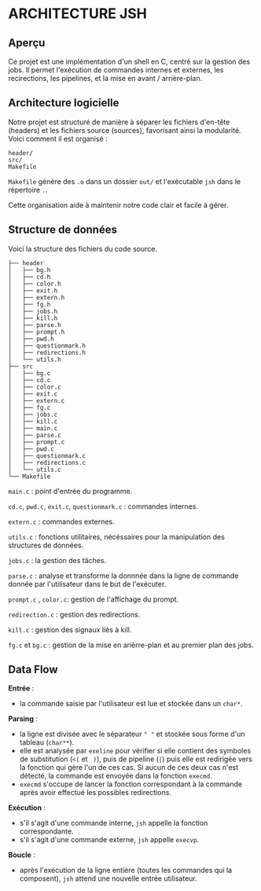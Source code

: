 # ARCHITECTURE JSH


## Aperçu
Ce projet est une implémentation d'un shell en C, 
centré sur la gestion des jobs. Il permet l'exécution de commandes internes et externes,
les recirections, les pipelines, et la mise en avant / arrière-plan. 


## Architecture logicielle 
Notre projet est structuré de manière à séparer les fichiers d'en-tête (headers) 
et les fichiers source (sources), favorisant ainsi la modularité. 
Voici comment il est organisé :

```
header/
src/
Makefile
```

`Makefile` génère des `.o` dans un dossier `out/` et l'exécutable `jsh` dans le répertoire `.`.

Cette organisation aide à maintenir notre code clair et facile à gérer.


## Structure de données
Voici la structure des fichiers du code source.

```
├── header
│   ├── bg.h
│   ├── cd.h
│   ├── color.h
│   ├── exit.h
│   ├── extern.h
│   ├── fg.h
│   ├── jobs.h
│   ├── kill.h
│   ├── parse.h
│   ├── prompt.h
│   ├── pwd.h
│   ├── questionmark.h
│   ├── redirections.h
│   └── utils.h
├── src
│   ├── bg.c
│   ├── cd.c
│   ├── color.c
│   ├── exit.c
│   ├── extern.c
│   ├── fg.c
│   ├── jobs.c
│   ├── kill.c
│   ├── main.c
│   ├── parse.c
│   ├── prompt.c
│   ├── pwd.c
│   ├── questionmark.c
│   ├── redirections.c
│   └── utils.c
└── Makefile
```


`main.c` : point d'entrée du programme.

`cd.c`, `pwd.c`, `exit.c`, `questionmark.c` : commandes internes.

`extern.c` : commandes externes.

`utils.c` : fonctions utilitaires, nécéssaires pour la manipulation des structures de données.

`jobs.c` : la gestion des tâches.

`parse.c` : analyse et transforme la donnnée dans la ligne de commande donnée par
l'utilisateur dans le but de l'exécuter.

`prompt.c` , `color.c`: gestion de l'affichage du prompt.

`redirection.c` : gestion des redirections.

`kill.c` : gestion des signaux liés à kill.

`fg.c` et `bg.c` : gestion de la mise en arièrre-plan et au premier plan des jobs.


## Data Flow
**Entrée** : 
- la commande saisie par l'utilisateur est lue et stockée dans un `char*`.

**Parsing** : 
- la ligne est divisée avec le séparateur `" "` et stockée sous forme d'un tableau (`char**`).
- elle est analysée par `exeline` pour vérifier si elle contient des symboles de substitution (`<(` et ` )`), puis de pipeline (`|`) puis elle est redirigée vers la fonction qui gère l'un de ces cas. 
Si aucun de ces deux cas n'est détecté, la commande est envoyée dans la fonction `execmd`.
- `execmd` s'occupe de lancer la fonction correspondant à la commande après avoir effectué 
les possibles redirections.

**Exécution** : 
- s'il s'agit d'une commande interne, `jsh` appelle la fonction correspondante.
- s'il s'agit d'une commande externe, `jsh` appelle `execvp`.

**Boucle** :
- après l'exécution de la ligne entière (toutes les commandes qui la composent),
`jsh` attend une nouvelle entrée utilisateur.
